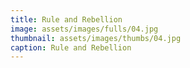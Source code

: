 ```yaml
---
title: Rule and Rebellion
image: assets/images/fulls/04.jpg
thumbnail: assets/images/thumbs/04.jpg
caption: Rule and Rebellion
---
```

